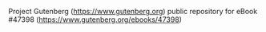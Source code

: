 Project Gutenberg (https://www.gutenberg.org) public repository for eBook #47398 (https://www.gutenberg.org/ebooks/47398)
